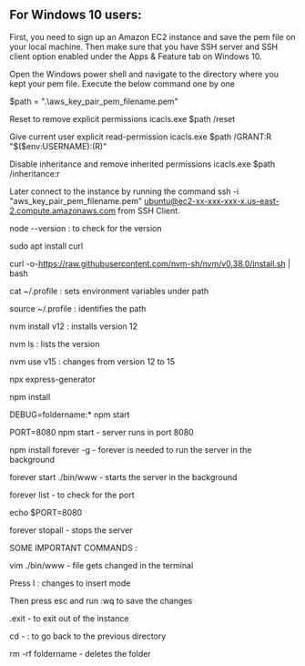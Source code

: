 ## For Windows 10 users:

First, you need to sign up an Amazon EC2 instance and save the pem file on your local machine. 
Then make sure that you have SSH server and SSH client option enabled under the Apps & Feature tab on Windows 10.

Open the Windows power shell and navigate to the directory where you kept your pem file. Execute the below command one by one

$path = ".\aws_key_pair_pem_filename.pem"


Reset to remove explicit permissions
icacls.exe $path /reset


Give current user explicit read-permission
icacls.exe $path /GRANT:R "$($env:USERNAME):(R)"


Disable inheritance and remove inherited permissions
icacls.exe $path /inheritance:r

Later connect to the instance by running the command ssh -i "aws_key_pair_pem_filename.pem" ubuntu@ec2-xx-xxx-xxx-x.us-east-2.compute.amazonaws.com from SSH Client.



node  --version : to check for the version

sudo apt install curl

 curl -o-https://raw.githubusercontent.com/nvm-sh/nvm/v0.38.0/install.sh | bash

cat ~/.profile : sets environment variables under path

source ~/.profile : identifies the path

nvm install v12 : installs version 12

nvm ls : lists the version

nvm use v15 : changes from version 12 to 15

npx express-generator

npm install

DEBUG=foldername:* npm start

PORT=8080 npm start - server runs in port 8080

npm install forever -g - forever is needed to run the server in the background

forever start ./bin/www - starts the server in the background

forever list - to check for the port

echo $PORT=8080

forever stopall - stops the server

SOME IMPORTANT COMMANDS :

vim ./bin/www - file gets changed in the terminal

Press I : changes to insert mode

Then press esc and run :wq to save the changes

.exit - to exit out of the instance

cd - : to go back to the previous directory

rm -rf foldername - deletes the folder
